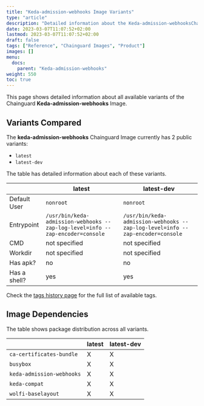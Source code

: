 ```yaml
---
title: "Keda-admission-webhooks Image Variants"
type: "article"
description: "Detailed information about the Keda-admission-webhooksChainguard Image variants"
date: 2023-03-07T11:07:52+02:00
lastmod: 2023-03-07T11:07:52+02:00
draft: false
tags: ["Reference", "Chainguard Images", "Product"]
images: []
menu:
  docs:
    parent: "Keda-admission-webhooks"
weight: 550
toc: true
---
```


This page shows detailed information about all available variants of the Chainguard **Keda-admission-webhooks** Image.

## Variants Compared
The **keda-admission-webhooks** Chainguard Image currently has 2 public variants: 

- `latest`
- `latest-dev`

The table has detailed information about each of these variants.

|              | latest                                                                        | latest-dev                                                                    |
|--------------|-------------------------------------------------------------------------------|-------------------------------------------------------------------------------|
| Default User | `nonroot`                                                                     | `nonroot`                                                                     |
| Entrypoint   | `/usr/bin/keda-admission-webhooks --zap-log-level=info --zap-encoder=console` | `/usr/bin/keda-admission-webhooks --zap-log-level=info --zap-encoder=console` |
| CMD          | not specified                                                                 | not specified                                                                 |
| Workdir      | not specified                                                                 | not specified                                                                 |
| Has apk?     | no                                                                            | no                                                                            |
| Has a shell? | yes                                                                           | yes                                                                           |

Check the [tags history page](/chainguard/chainguard-images/reference/keda-admission-webhooks/tags_history/) for the full list of available tags.
## Image Dependencies
The table shows package distribution across all variants.

|                           | latest | latest-dev |
|---------------------------|--------|------------|
| `ca-certificates-bundle`  | X      | X          |
| `busybox`                 | X      | X          |
| `keda-admission-webhooks` | X      | X          |
| `keda-compat`             | X      | X          |
| `wolfi-baselayout`        | X      | X          |
